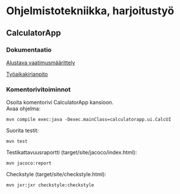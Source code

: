 # Ohjelmistotekniikka, harjoitustyö

## CalculatorApp

### Dokumentaatio

[Alustava vaatimusmäärittely](https://github.com/vexoo/ot-harjoitustyo/blob/master/CalculatorApp/dokumentaatio/vaatimusmaarittely.md)

[Työaikakirjanpito](https://github.com/vexoo/ot-harjoitustyo/blob/master/CalculatorApp/dokumentaatio/tyoaikakirjanpito.md)

### Komentorivitoiminnot

Osoita komentorivi CalculatorApp kansioon.<br/>
Avaa ohjelma:

```
mvn compile exec:java -Dexec.mainClass=calculatorapp.ui.CalcUI
```

Suorita testit:

```
mvn test
```

Testikattavuusraportti (target/site/jacoco/index.html):

```
mvn jacoco:report
```

Checkstyle (target/site/checkstyle.html):

```
mvn jxr:jxr checkstyle:checkstyle
```
